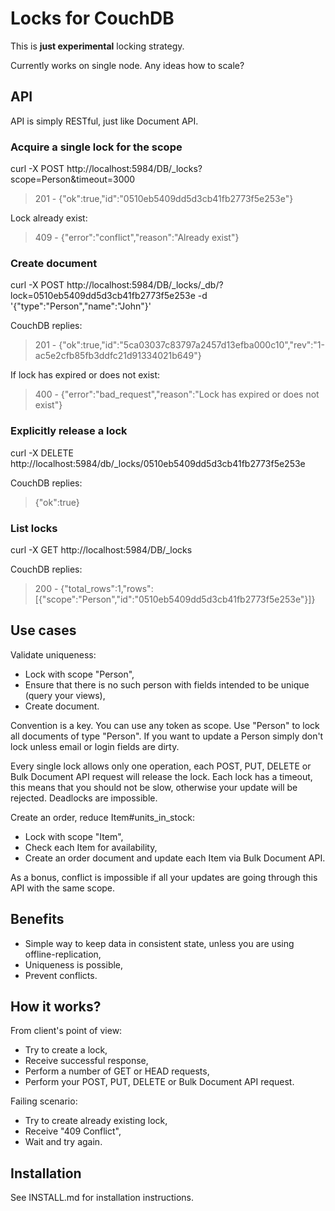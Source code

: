 # Locks for CouchDB

This is **just experimental** locking strategy.

Currently works on single node. Any ideas how to scale?

## API

API is simply RESTful, just like Document API.

### Acquire a single lock for the scope

curl -X POST http://localhost:5984/DB/_locks?scope=Person&timeout=3000
> 201 - {"ok":true,"id":"0510eb5409dd5d3cb41fb2773f5e253e"}

Lock already exist:
> 409 - {"error":"conflict","reason":"Already exist"}

### Create document

curl -X POST http://localhost:5984/DB/\_locks/\_db/?lock=0510eb5409dd5d3cb41fb2773f5e253e -d '{"type":"Person","name":"John"}'

CouchDB replies:
> 201 - {"ok":true,"id":"5ca03037c83797a2457d13efba000c10","rev":"1-ac5e2cfb85fb3ddfc21d91334021b649"}

If lock has expired or does not exist:
> 400 - {"error":"bad_request","reason":"Lock has expired or does not exist"}

### Explicitly release a lock

curl -X DELETE http://localhost:5984/db/_locks/0510eb5409dd5d3cb41fb2773f5e253e

CouchDB replies:
> {"ok":true}

### List locks

curl -X GET http://localhost:5984/DB/_locks

CouchDB replies:
> 200 - {"total_rows":1,"rows":[{"scope":"Person","id":"0510eb5409dd5d3cb41fb2773f5e253e"}]}

## Use cases

Validate uniqueness:

  * Lock with scope "Person",
  * Ensure that there is no such person with fields intended to be unique (query your views),
  * Create document.

Convention is a key. You can use any token as scope. Use "Person" to lock all documents of type "Person".
If you want to update a Person simply don't lock unless email or login fields are dirty.

Every single lock allows only one operation, each POST, PUT, DELETE or Bulk Document API request will release the lock.
Each lock has a timeout, this means that you should not be slow, otherwise your update will be rejected.
Deadlocks are impossible.

Create an order, reduce Item#units\_in\_stock:

  * Lock with scope "Item",
  * Check each Item for availability,
  * Create an order document and update each Item via Bulk Document API.

As a bonus, conflict is impossible if all your updates are going through this API with the same scope.

## Benefits

  * Simple way to keep data in consistent state, unless you are using offline-replication,
  * Uniqueness is possible,
  * Prevent conflicts.

## How it works?

From client's point of view:

  * Try to create a lock,
  * Receive successful response,
  * Perform a number of GET or HEAD requests,
  * Perform your POST, PUT, DELETE or Bulk Document API request.

Failing scenario:

  * Try to create already existing lock,
  * Receive "409 Conflict",
  * Wait and try again.

## Installation

See INSTALL.md for installation instructions.
